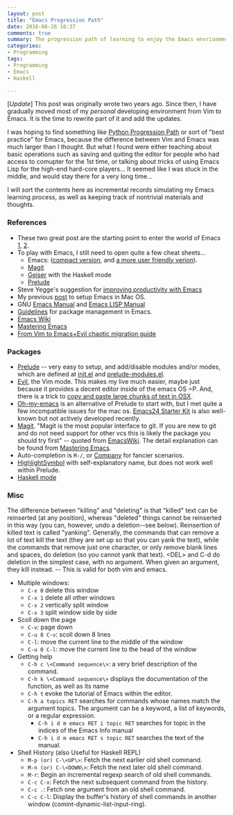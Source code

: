 ```yaml
---
layout: post
title: "Emacs Progression Path"
date: 2016-06-26 16:37
comments: true
summary: The progression path of learning to enjoy the Emacs envrionment by a Vim user
categories:
- Programming
tags:
- Programming
- Emacs
- Haskell

---
```


[_Update_] This post was originally wrote two years ago. Since then, I have
gradually moved most of my _personal_ developing environment from Vim
to Emacs. It is the time to rewrite part of it and add the updates.

I was hoping to find something like [Python Progression Path](http://stackoverflow.com/questions/2573135/python-progression-path-from-apprentice-to-guru) or sort of "best practice" for Emacs, because the difference between Vim and Emacs was much larger than I thought. But what I found were either teaching about basic operations such as saving and quiting the editor for people who had access to comupter for the 1st time, or talking about tricks of using Emacs Lisp for the high-end hard-core players... It seemed like I was stuck in the middle, and would stay there for a very long time...

I will sort the contents here as incremental records simulating my Emacs learning process, as well as keeping track of nontrivial materials and thoughts.

### References

* These two great post are the starting point to enter the
  world of Emacs [1](http://sachachua.com/blog/2013/05/how-to-learn-emacs-a-hand-drawn-one-pager-for-beginners/), [2](http://sachachua.com/p/26006).
* To play with Emacs, I still need to open quite a few cheat sheets...
    - Emacs: ([compact version](http://refcards.com/docs/gildeas/gnu-emacs/emacs-refcard-a4.pdf), and [a more user friendly verion](http://cs.iupui.edu/~kweimer/EmacsCheatSheet.pdf)).
    - [Magit](https://magit.vc/manual/magit-refcard.pdf)
    - [Geiser](http://www.nongnu.org/geiser/geiser_5.html) with the
      Haskell mode
    - [Prelude](http://g-design.net/textmate.pdf)
* Steve Yegge's suggestion for [improving productivity with Emacs](https://sites.google.com/site/steveyegge2/effective-emacs)
* My previous [post](http://wqiong.com/blog/2013/07/01/setup-emacs-in-mac-os/) to setup Emacs in Mac OS.
* GNU [Emacs Manual](http://www.gnu.org/software/emacs/manual/html_node/emacs/index.html) and [Emacs LISP Manual](http://www.gnu.org/software/emacs/manual/html_node/elisp/)
* [Guidelines](http://batsov.com/articles/2012/02/19/package-management-in-emacs-the-good-the-bad-and-the-ugly/) for package management in Emacs.
* [Emacs Wiki](http://www.emacswiki.org/emacs/)
* [Mastering Emacs](http://www.masteringemacs.org/)
* [From Vim to Emacs+Evil chaotic migration guide](http://juanjoalvarez.net/es/detail/2014/sep/19/vim-emacsevil-chaotic-migration-guide/)


### Packages

- [Prelude](http://batsov.com/prelude/) -- very easy to setup, and
  add/disable modules and/or modes, which are defined at
  [init.el](https://github.com/creasyw/dot_file/blob/master/init.el)
  and [prelude-modules.el](https://github.com/creasyw/dot_file/blob/master/prelude-modules.el).
- [Evil](https://www.emacswiki.org/emacs/Evil), the Vim mode. This makes my live much easier, maybe just because it provides a decent editor inside of
  the emacs OS =P. And, there is a trick to
  [copy and paste large chunks of text in OSX](http://stackoverflow.com/questions/3960034/pasting-text-into-emacs-on-macintosh).
- [Oh-my-emacs](https://github.com/xiaohanyu/oh-my-emacs) is an
  alternative of Prelude to start with, but I met quite a few
  incompatible issues for the mac
  os. [Emacs24 Starter Kit](https://github.com/eschulte/emacs24-starter-kit)
  is also well-known but not actively developed recently.
- [Magit](https://github.com/magit/magit). "Magit is the most popular interface to git. If you are new to git and do not need support for other vcs this is likely the package you should try first" -- quoted from [EmacsWiki](http://www.emacswiki.org/emacs/Git). The detail explanation can be found from [Mastering Emacs](http://www.masteringemacs.org/articles/2013/12/06/introduction-magit-emacs-mode-git/).
- Auto-completion is `M-/`, or
  [Company](http://company-mode.github.io/) for fancier scenarios.
- [HighlightSymbol](http://www.emacswiki.org/emacs/HighlightSymbol)
    with self-explanatory name, but does not work well within
    Prelude.
- [Haskell mode](http://haskell.github.io/haskell-mode/)

### Misc

The difference between "killing" and "deleting" is that "killed" text
can be reinserted (at any position), whereas "deleted" things cannot
be reinserted in this way (you can, however, undo a deletion--see below).
Reinsertion of killed text is called "yanking".  Generally, the
commands that can remove a lot of text kill the text (they are set up so
that you can yank the text), while the commands that remove just one
character, or only remove blank lines and spaces, do deletion (so you
cannot yank that text).  \<DEL\> and C-d do deletion in the simplest
case, with no argument.  When given an argument, they kill instead.
-- This is valid for both vim and emacs.

- Multiple windows:
    - `C-x 0`  delete this window
    - `C-x 1`  delete all other windows
    - `C-x 2`  vertically split window
    - `C-x 3`  split window side by side
- Scoll down the page
    - `C-v`: page down
    - `C-u 8 C-v`: scoll down 8 lines
    - `C-l`: move the current line to the middle of the window
    - `C-u 0 C-l`: move the current line to the head of the window
- Getting help
    - `C-h c \<Command sequence\>`:   a very brief description of the command.
    - `C-h k \<Command sequence\>`   displays the documentation of the function, as well as its name
    - `C-h t` evoke the tutorial of Emacs within the editor.
    - `C-h a topics RET` searches for commands whose names match the
    argument topics. The argument can be a keyword, a list of keywords,
    or a regular expression.
        - `C-h i d m emacs RET i topic RET` searches for topic in the
        indices of the Emacs Info manual
        - `C-h i d m emacs RET s topic RET` searches the text of the
        manual.
- Shell History (also Useful for Haskell REPL)
    - `M-p (or) C-\<UP\>`: Fetch the next earlier old shell command.
    - `M-n (or) C-\<DOWN\>`: Fetch the next later old shell command.
    - `M-r`: Begin an incremental regexp search of old shell commands.
    - `C-c C-x`: Fetch the next subsequent command from the history.
    - `C-c .`: Fetch one argument from an old shell command.
    - `C-c C-l`: Display the buffer's history of shell commands in another window (comint-dynamic-list-input-ring).
